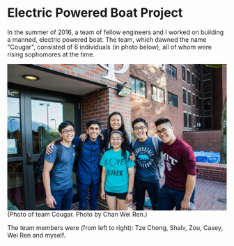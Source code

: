 # Electric Powered Boat Project

In the summer of 2016, a team of fellow engineers and I worked on building a manned, electric powered boat. The team, which dawned the
name "Cougar", consisted of 6 individuals (in photo below), all of whom were rising sophomores at the time. 

<img align="left" src="team_Cougar_photo.jpg"> 
(Photo of team Cougar. Photo by Chan Wei Ren.)

The team members were (from left to right): Tze Chong, Shalv, Zou, Casey, Wei Ren and myself.  
